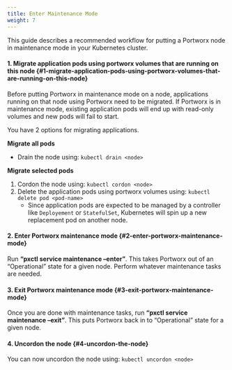 ```yaml
---
title: Enter Maintenance Mode
weight: 7
---
```


This guide describes a recommended workflow for putting a Portworx node in maintenance mode in your Kubernetes cluster.

#### 1. Migrate application pods using portworx volumes that are running on this node {#1-migrate-application-pods-using-portworx-volumes-that-are-running-on-this-node}

Before putting Portworx in maintenance mode on a node, applications running on that node using Portworx need to be migrated. If Portworx is in maintenance mode, existing application pods will end up with read-only volumes and new pods will fail to start.

You have 2 options for migrating applications.

**Migrate all pods**

* Drain the node using: `kubectl drain <node>`

**Migrate selected pods**

1. Cordon the node using: `kubectl cordon <node>`
2. Delete the application pods using portworx volumes using: `kubectl delete pod <pod-name>`
   * Since application pods are expected to be managed by a controller like `Deployement` or `StatefulSet`, Kubernetes will spin up a new replacement pod on another node.

#### 2. Enter Portworx maintenance mode {#2-enter-portworx-maintenance-mode}

Run **“pxctl service maintenance –enter”**. This takes Portworx out of an “Operational” state for a given node. Perform whatever maintenance tasks are needed.

#### 3. Exit Portworx maintenance mode {#3-exit-portworx-maintenance-mode}

Once you are done with maintenance tasks, run **“pxctl service maintenance –exit”**. This puts Portworx back in to “Operational” state for a given node.

#### 4. Uncordon the node {#4-uncordon-the-node}

You can now uncordon the node using: `kubectl uncordon <node>`

